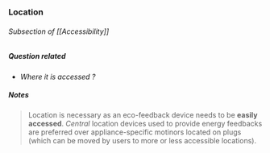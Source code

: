 ### Location
###### Subsection of [[Accessibility]]

##### Question related
- *Where it is accessed ?*

##### Notes

> Location is necessary as an eco-feedback device needs to be **easily accessed**. *Central* location devices used to provide energy feedbacks are preferred over appliance-specific motinors located on plugs (which can be moved by users to more or less accessible locations).


